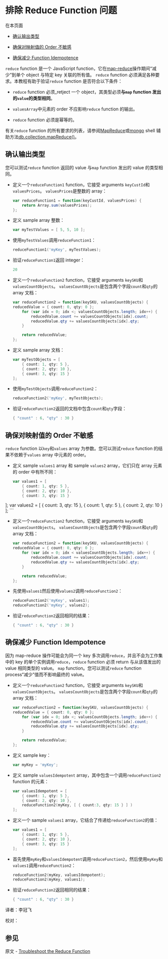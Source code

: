# [ ](#)排除 Reduce Function 问题

[]()

在本页面

*   [确认输出类型](#confirm-output-type)

*   [确保对映射值的 Order 不敏感](#ensure-insensitivity-to-the-order-of-mapped-values)

*   [确保减少 Function Idempotence](#ensure-reduce-function-idempotence)

`reduce` function 是一个 JavaScript function，它在[map-reduce]()操作期间“减少”到单个 object 与特定 key 关联的所有值。 `reduce` function 必须满足各种要求。本教程有助于验证`reduce` function 是否符合以下条件：

*   `reduce` function 必须_retject 一个 object，其类型必须**与`map` function 发出的`value`的类型相同**。

*   `valuesArray`中元素的 order 不应影响`reduce` function 的输出。

*   `reduce` function 必须是幂等的。

有关`reduce` function 的所有要求的列表，请参阅[MapReduce]()或[mongo]() shell 辅助方法[db.collection.mapReduce()]()。

[]()

## <span id="confirm-output-type">确认输出类型</span>

您可以测试`reduce` function 返回的 value 与`map` function 发出的 value 的类型相同。

* 定义一个`reduceFunction1` function，它接受 arguments `keyCustId`和`valuesPrices`。 `valuesPrices`是整数的 array：

  ```powershell
  var reduceFunction1 = function(keyCustId, valuesPrices) {
      return Array.sum(valuesPrices);
  };
  ```

*   定义 sample array 整数：
    ```powershell
    var myTestValues = [ 5, 5, 10 ];
	```
    
*   使用`myTestValues`调用`reduceFunction1`：
    ```powershell
    reduceFunction1('myKey', myTestValues);
	```
    
*   验证`reduceFunction1`返回 integer：
    ```powershell
    20
	```
    
*   定义一个`reduceFunction2` function，它接受 arguments `keySKU`和`valuesCountObjects`。 `valuesCountObjects`是包含两个字段`count`和`qty`的 array 文档：
    ```powershell
    var reduceFunction2 = function(keySKU, valuesCountObjects) {
    reducedValue = { count: 0, qty: 0 };
        for (var idx = 0; idx <; valuesCountObjects.length; idx++) {
            reducedValue.count += valuesCountObjects[idx].count;
            reducedValue.qty += valuesCountObjects[idx].qty;
        }
    
        return reducedValue;
    };
    ```

*   定义 sample array 文档：
    ```powershell
    var myTestObjects = [
        { count: 1, qty: 5 },
        { count: 2, qty: 10 },
        { count: 3, qty: 15 }
    ];
	```
    
*   使用`myTestObjects`调用`reduceFunction2`：
    ```powershell
    reduceFunction2('myKey', myTestObjects);
	```
    
*   验证`reduceFunction2`返回的文档中包含`count`和`qty`字段：
    ```powershell
    { "count" : 6, "qty" : 30 }
	```
    

[]()
    
## <span id="ensure-insensitivity-to-the-order-of-mapped-values">确保对映射值的 Order 不敏感</span>

`reduce` function 以`key`和`values` array 为参数。您可以测试`reduce` function 的结果不依赖于`values` array 中元素的 order。
    
*   定义 sample `values1` array 和 sample `values2` array，它们只在 array 元素的 order 中有所不同：
    ```powershell
    var values1 = [
        { count: 1, qty: 5 },
        { count: 2, qty: 10 },
        { count: 3, qty: 15 }
];
    var values2 = [
        { count: 3, qty: 15 },
        { count: 1, qty: 5 },
        { count: 2, qty: 10 }
    ];
    ```

*   定义一个`reduceFunction2` function，它接受 arguments `keySKU`和`valuesCountObjects`。 `valuesCountObjects`是包含两个字段`count`和`qty`的 array 文档：
    ```powershell
    var reduceFunction2 = function(keySKU, valuesCountObjects) {
    reducedValue = { count: 0, qty: 0 };
        for (var idx = 0; idx < valuesCountObjects.length; idx++) {
            reducedValue.count += valuesCountObjects[idx].count;
            reducedValue.qty += valuesCountObjects[idx].qty;
        }
    
        return reducedValue;
    };
    ```

*   先使用`values1`然后使用`values2`调用`reduceFunction2`：
    ```powershell
    reduceFunction2('myKey', values1);
    reduceFunction2('myKey', values2);
	```
    
*   验证`reduceFunction2`返回相同的结果：
    ```powershell
    { "count" : 6, "qty" : 30 }
	```
    

[]()

## <span id="ensure-reduce-function-idempotence">确保减少 Function Idempotence</span>

因为 map-reduce 操作可能会为同一个 key 多次调用`reduce`，并且不会为工作集中的 key 的单个实例调用`reduce`，`reduce` function 必须 return 与从该值发出的 value 相同类型的 value。 `map` function。您可以测试`reduce` function process“减少”值而不影响最终的 value。
    
*   定义一个`reduceFunction2` function，它接受 arguments `keySKU`和`valuesCountObjects`。 `valuesCountObjects`是包含两个字段`count`和`qty`的 array 文档：
    ```powershell
    var reduceFunction2 = function(keySKU, valuesCountObjects) {
    reducedValue = { count: 0, qty: 0 };
        for (var idx = 0; idx <; valuesCountObjects.length; idx++) {
            reducedValue.count += valuesCountObjects[idx].count;
            reducedValue.qty += valuesCountObjects[idx].qty;
        }
    
        return reducedValue;
    };
    ```

*   定义 sample key：
    ```powershell
    var myKey = 'myKey';
	```
    
*   定义 sample `valuesIdempotent` array，其中包含一个调用`reduceFunction2` function 的元素：
    ```powershell
    var valuesIdempotent = [
        { count: 1, qty: 5 },
        { count: 2, qty: 10 },
        reduceFunction2(myKey, [ { count:3, qty: 15 } ] )
    ];
	```
    
*   定义一个 sample `values1` array，它结合了传递给`reduceFunction2`的值：
    ```powershell
    var values1 = [
        { count: 1, qty: 5 },
        { count: 2, qty: 10 },
        { count: 3, qty: 15 }
    ];
	```
    
*   首先使用`myKey`和`valuesIdempotent`调用`reduceFunction2`，然后使用`myKey`和`values1`调用`reduceFunction2`：
    ```powershell
    reduceFunction2(myKey, valuesIdempotent);
    reduceFunction2(myKey, values1);
	```
    
*   验证`reduceFunction2`返回相同的结果：
    
    ```powershell
    { "count" : 6, "qty" : 30 }
    ```



译者：李冠飞

校对：

## 参见

原文 - [Troubleshoot the Reduce Function]( https://docs.mongodb.com/manual/tutorial/troubleshoot-reduce-function/ )

